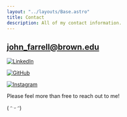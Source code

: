 ```yaml
---
layout: "../layouts/Base.astro"
title: Contact
description: All of my contact information.
---
```


## john_farrell@brown.edu

[![LinkedIn](https://img.shields.io/badge/linkedin.com/in/johnsfarrell-%230077B5.svg?style=plastic&logo=linkedin&logoColor=white)](https://www.linkedin.com/in/johnsfarrell/)

[![GitHub](https://img.shields.io/badge/github.com/johnsfarrell-%23121011.svg?style=plastic&logo=github&logoColor=white)](https://www.github.com/johnsfarrell/)

[![Instagram](https://img.shields.io/badge/instagram.com/jahn__farrell-%23E4405F.svg?style=plastic&logo=Instagram&logoColor=white)](https://www.instagram.com/jahn_farrell/)

Please feel more than free to reach out to me!

( ᵔ ᵕ ᵔ)
